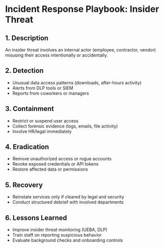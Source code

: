 # Incident Response Playbook: Insider Threat

## 1. Description
An insider threat involves an internal actor (employee, contractor, vendor) misusing their access intentionally or accidentally.

## 2. Detection
- Unusual data access patterns (downloads, after-hours activity)
- Alerts from DLP tools or SIEM
- Reports from coworkers or managers

## 3. Containment
- Restrict or suspend user access
- Collect forensic evidence (logs, emails, file activity)
- Involve HR/legal immediately

## 4. Eradication
- Remove unauthorized access or rogue accounts
- Revoke exposed credentials or API tokens
- Restore affected data or permissions

## 5. Recovery
- Reinstate services only if cleared by legal and security
- Conduct structured debrief with involved departments

## 6. Lessons Learned
- Improve insider threat monitoring (UEBA, DLP)
- Train staff on reporting suspicious behavior
- Evaluate background checks and onboarding controls

